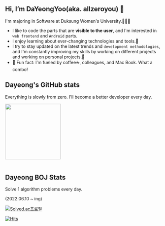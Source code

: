 ##  Hi,  I’m DaYeongYoo(aka. allzeroyou) 👋
I'm majoring in Software at Duksung Women's University.👩🏻‍💻
- I like to code the parts that are **visible to the user**, and I'm interested in `web frontend` and `Android` parts.
- I enjoy learning about ever-changing technologies and tools.🧐
- I try to stay updated on the latest trends and `development methodologies`, and I'm constantly improving my skills by working on different projects and working on personal projects.🎯
- 🤭 Fun fact: I’m fueled by coffee☕️, colleagues, and Mac Book. What a combo!



## Dayeong's GitHub stats
Everything is slowly from zero.
I'll become a better developer every day.

<a href="https://github.com/allzeroyou"><img align="center" style="height:180px" src="https://github-readme-stats.vercel.app/api?username=allzeroyou&theme=flag-india&show_icons=true&hide=stars,prs&count_private=true"/> </a>
<br/>
<br/>

## Dayeong BOJ Stats
Solve 1 algorithm problems every day.

(2022.06.10 ~ ing)
<!-- <p align="center">
  <img src="http://mazassumnida.wtf/api/pastel/generate_badge?boj=s357110">
</p> -->
[![Solved.ac프로필](http://mazassumnida.wtf/api/pastel/generate_badge?boj=s357110)](https://solved.ac/s357110)






[![Hits](https://hits.seeyoufarm.com/api/count/incr/badge.svg?url=https%3A%2F%2Fgithub.com%2Fallzeroyou&count_bg=%237EC86D&title_bg=%23FFA400&icon=codeigniter.svg&icon_color=%23E7E7E7&title=hits&edge_flat=false)](https://hits.seeyoufarm.com)

<br/>

<br/>


